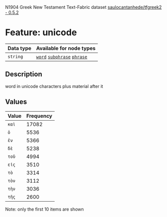 <p>N1904 Greek New Testament Text-Fabric dataset <a href="https://github.com/saulocantanhede/tfgreek2">saulocantanhede/tfgreek2 - 0.5.2</a></p>

<h1>Feature: unicode</h1>

<table>
<thead>
<tr>
  <th>Data type</th>
  <th>Available for node types</th>
</tr>
</thead>
<tbody>
<tr>
  <td><code>string</code></td>
  <td><A HREF="featurebynodetype.md#word"><code>word</code></A> <A HREF="featurebynodetype.md#subphrase"><code>subphrase</code></A> <A HREF="featurebynodetype.md#phrase"><code>phrase</code></A></td>
</tr>
</tbody>
</table>

<h2>Description</h2>

<p>word in unicode characters plus material after it</p>

<h2>Values</h2>

<table>
<thead>
<tr>
  <th>Value</th>
  <th>Frequency</th>
</tr>
</thead>
<tbody>
<tr>
  <td><code>καὶ</code></td>
  <td>17082</td>
</tr>
<tr>
  <td><code>ὁ</code></td>
  <td>5536</td>
</tr>
<tr>
  <td><code>ἐν</code></td>
  <td>5366</td>
</tr>
<tr>
  <td><code>δὲ</code></td>
  <td>5238</td>
</tr>
<tr>
  <td><code>τοῦ</code></td>
  <td>4994</td>
</tr>
<tr>
  <td><code>εἰς</code></td>
  <td>3510</td>
</tr>
<tr>
  <td><code>τὸ</code></td>
  <td>3314</td>
</tr>
<tr>
  <td><code>τὸν</code></td>
  <td>3112</td>
</tr>
<tr>
  <td><code>τὴν</code></td>
  <td>3036</td>
</tr>
<tr>
  <td><code>τῆς</code></td>
  <td>2600</td>
</tr>
</tbody>
</table>

<p>Note: only the first 10 items are shown</p>
